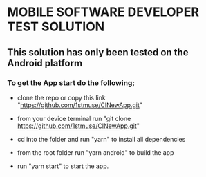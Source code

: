 # MOBILE SOFTWARE DEVELOPER TEST SOLUTION

## This solution has only been tested on the Android platform

### To get the App start do the following;

- clone the repo or copy this link "https://github.com/1stmuse/ClNewApp.git"

- from your device terminal run "git clone https://github.com/1stmuse/ClNewApp.git"

- cd into the folder and run "yarn" to install all dependencies

- from the root folder run "yarn android" to build the app
- run "yarn start" to start the app.
